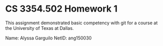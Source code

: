 # CS 3354.502 Homework 1

This assignment demonstrated basic competency with git for a course at the University of Texas at Dallas.

Name: Alyssa Garguilo
NetID: ang150030
